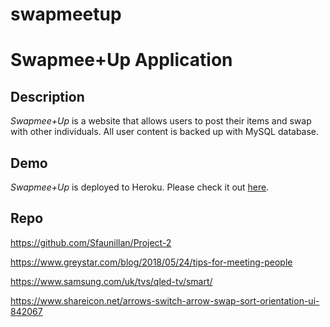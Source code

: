 # swapmeetup

# Swapmee+Up Application

## Description

*Swapmee+Up* is a website that allows users to post their items and swap with other individuals. All user content is backed up with MySQL database.


## Demo
	
*Swapmee+Up* is deployed to Heroku. Please check it out [here](https://Swapmee+Up.herokuapp.com
).

## Repo
https://github.com/Sfaunillan/Project-2


https://www.greystar.com/blog/2018/05/24/tips-for-meeting-people

https://www.samsung.com/uk/tvs/qled-tv/smart/

https://www.shareicon.net/arrows-switch-arrow-swap-sort-orientation-ui-842067